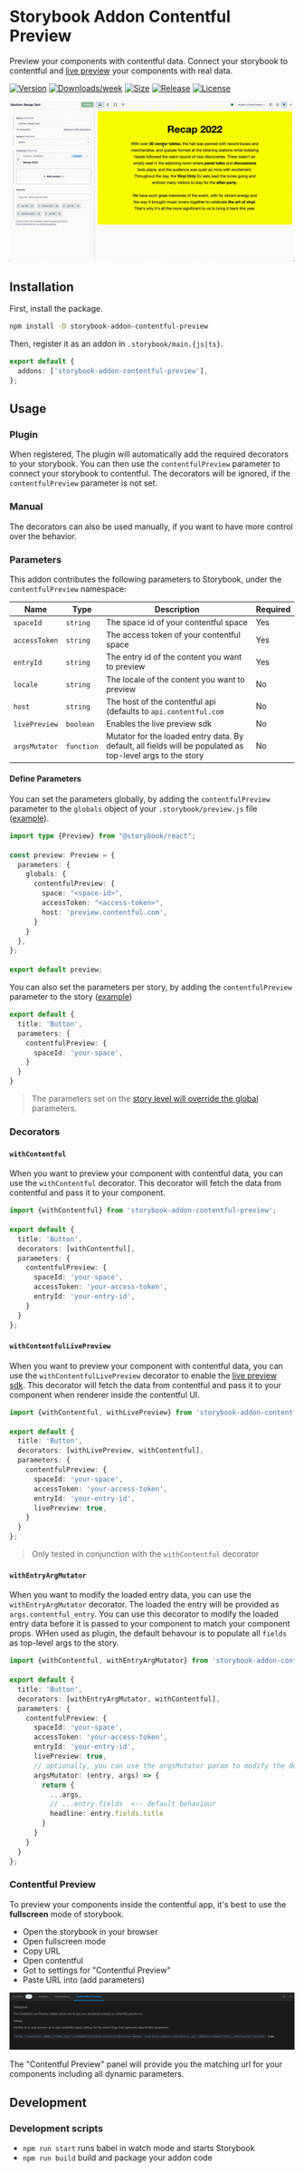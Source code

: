# Storybook Addon Contentful Preview

Preview your components with contentful data. Connect your storybook to contentful and [live preview](https://www.contentful.com/developers/docs/tutorials/general/live-preview/) your components with real
data.

[![Version](https://img.shields.io/npm/v/storybook-addon-contentful-preview.svg)](https://npmjs.org/package/storybook-addon-contentful-preview)
[![Downloads/week](https://img.shields.io/npm/dw/storybook-addon-contentful-preview.svg)](https://npmjs.org/package/storybook-addon-contentful-preview)
[![Size](https://img.shields.io/bundlephobia/min/storybook-addon-contentful-preview.svg)](https://npmjs.org/package/storybook-addon-contentful-preview)
[![Release](https://github.com/marcolink/storybook-addon-contentful-preview/actions/workflows/release.yml/badge.svg)](https://github.com/marcolink/storybook-addon-contentful-preview/actions/workflows/release.yml)
[![License](https://img.shields.io/npm/l/storybook-addon-contentful-preview.svg)](https://github.com/marcoxlink/storybook-addon-contentful-preview/blob/main/package.json)

![screen-recording.gif](images%2Fscreen-recording.gif)

## Installation

First, install the package.

```bash
npm install -D storybook-addon-contentful-preview
```

Then, register it as an addon in `.storybook/main.{js|ts}`.

```ts
export default {
  addons: ['storybook-addon-contentful-preview'],
};
```

## Usage

### Plugin
When registered, The plugin will automatically add the required decorators to your storybook.
You can then use the `contentfulPreview` parameter to connect your storybook to contentful. The decorators will be
ignored, if the `contentfulPreview` parameter is not set.

### Manual
The decorators can also be used manually, if you want to have more control over the behavior.

### Parameters

This addon contributes the following parameters to Storybook, under the `contentfulPreview` namespace:

| Name          | Type       | Description                                                                                                | Required |
|---------------|------------|------------------------------------------------------------------------------------------------------------|----------|
| `spaceId`     | `string`   | The space id of your contentful space                                                                      | Yes      |
| `accessToken` | `string`   | The access token of your contentful space                                                                  | Yes      |
| `entryId`     | `string`   | The entry id of the content you want to preview                                                            | Yes      |
| `locale`      | `string`   | The locale of the content you want to preview                                                              | No       |
| `host`        | `string`   | The host of the contentful api (defaults to `api.contentful.com`                                           | No       |
| `livePreview` | `boolean`  | Enables the live preview sdk                                                                               | No       |
| `argsMutator` | `function` | Mutator for the loaded entry data. By default, all fields will be populated as top-level args to the story | No       |

#### Define Parameters
You can set the parameters globally, by adding the `contentfulPreview` parameter to the `globals` object of your `.storybook/preview.js` file ([example](./.storybook/preview.ts)). 

```ts
import type {Preview} from "@storybook/react";

const preview: Preview = {
  parameters: {
    globals: {
      contentfulPreview: {
        space: "<space-id>",
        accessToken: "<access-token>",
        host: 'preview.contentful.com',
      }
    }
  },
};

export default preview;
```

You can also set the parameters per story, by adding the `contentfulPreview` parameter to the story ([example](./src/stories/DebugComponent.stories.tsx))

```ts
export default {
  title: 'Button',
  parameters: {
    contentfulPreview: {
      spaceId: 'your-space',
    }
  }
}
```
> The parameters set on the [story level will override the global](https://storybook.js.org/docs/writing-stories/parameters#rules-of-parameter-inheritance) parameters.


### Decorators

#### `withContentful`

When you want to preview your component with contentful data, you can use the `withContentful` decorator. This decorator
will fetch the data from contentful and pass it to your component.

```ts
import {withContentful} from 'storybook-addon-contentful-preview';

export default {
  title: 'Button',
  decorators: [withContentful],
  parameters: {
    contentfulPreview: {
      spaceId: 'your-space',
      accessToken: 'your-access-token',
      entryId: 'your-entry-id',
    }
  }
};
```

#### `withContentfulLivePreview`
When you want to preview your component with contentful data, you can use the `withContentfulLivePreview` decorator to enable the [live preview sdk](https://github.com/contentful/live-preview/). This decorator will fetch the data from contentful and pass it to your component when renderer inside the contentful UI.

```ts
import {withContentful, withLivePreview} from 'storybook-addon-contentful-preview';

export default {
  title: 'Button',
  decorators: [withLivePreview, withContentful],
  parameters: {
    contentfulPreview: {
      spaceId: 'your-space',
      accessToken: 'your-access-token',
      entryId: 'your-entry-id',
      livePreview: true,
    }
  }
};
```
> Only tested in conjunction with the `withContentful` decorator


#### `withEntryArgMutator`
  
When you want to modify the loaded entry data, you can use the `withEntryArgMutator` decorator. 
The loaded the entry will be provided as `args.contentful_entry`. 
You can use this decorator to modify the loaded entry data before it is passed to your component to match your component props.
WHen used as plugin, the default behavour is to populate all `fields` as top-level args to the story.

```ts
import {withContentful, withEntryArgMutator} from 'storybook-addon-contentful-preview';

export default {
  title: 'Button',
  decorators: [withEntryArgMutator, withContentful],
  parameters: {
    contentfulPreview: {
      spaceId: 'your-space',
      accessToken: 'your-access-token',
      entryId: 'your-entry-id',
      livePreview: true,
      // optionally, you can use the argsMutator param to modify the default behaviour
      argsMutator: (entry, args) => {
        return {
          ...args,
          // ...entry.fields  <-- default behaviour
          headline: entry.fields.title
        }
      }
    }
  }
};
```

### Contentful Preview
To preview your components inside the contentful app, it's best to use the **fullscreen** mode of storybook. 

- Open the storybook in your browser
- Open fullscreen mode
- Copy URL
- Open contentful
- Got to settings for "Contentful Preview"
- Paste URL into (add parameters)


![contentful-preview-panel.png](images%2Fcontentful-preview-panel.png)

The "Contentful Preview" panel will provide you the matching url for your components including all dynamic parameters.

## Development

### Development scripts

- `npm run start` runs babel in watch mode and starts Storybook
- `npm run build` build and package your addon code

[//]: # ()
[//]: # (## Release Management)

[//]: # ()
[//]: # (### Setup)

[//]: # ()
[//]: # (This project is configured to use [auto]&#40;https://github.com/intuit/auto&#41; for release management. It generates a)

[//]: # (changelog and pushes it to both GitHub and npm. Therefore, you need to configure access to both:)

[//]: # ()
[//]: # (- [`NPM_TOKEN`]&#40;https://docs.npmjs.com/creating-and-viewing-access-tokens#creating-access-tokens&#41; Create a token with)

[//]: # (  both _Read and Publish_ permissions.)

[//]: # (- [`GH_TOKEN`]&#40;https://github.com/settings/tokens&#41; Create a token with the `repo` scope.)

[//]: # ()
[//]: # (Then open your `package.json` and edit the following fields:)

[//]: # ()
[//]: # (- `name`)

[//]: # (- `author`)

[//]: # (- `repository`)

[//]: # ()
[//]: # (#### Local)

[//]: # ()
[//]: # (To use `auto` locally create a `.env` file at the root of your project and add your tokens to it:)

[//]: # ()
[//]: # (```bash)

[//]: # (GH_TOKEN=<value you just got from GitHub>)

[//]: # (NPM_TOKEN=<value you just got from npm>)

[//]: # (```)

[//]: # ()
[//]: # (Lastly, **create labels on GitHub**. You’ll use these labels in the future when making changes to the package.)

[//]: # ()
[//]: # (```bash)

[//]: # (npx auto create-labels)

[//]: # (```)

[//]: # ()
[//]: # (If you check on GitHub, you’ll now see a set of labels that `auto` would like you to use. Use these to tag future pull)

[//]: # (requests.)

[//]: # ()
[//]: # (#### GitHub Actions)

[//]: # ()
[//]: # (This template comes with GitHub actions already set up to publish your addon anytime someone pushes to your repository.)

[//]: # ()
[//]: # (Go to `Settings > Secrets`, click `New repository secret`, and add your `NPM_TOKEN`.)

[//]: # ()
[//]: # (### Creating a release)

[//]: # ()
[//]: # (To create a release locally you can run the following command, otherwise the GitHub action will make the release for)

[//]: # (you.)

[//]: # ()
[//]: # (```sh)

[//]: # (npm run release)

[//]: # (```)

[//]: # ()
[//]: # (That will:)

[//]: # ()
[//]: # (- Build and package the addon code)

[//]: # (- Bump the version)

[//]: # (- Push a release to GitHub and npm)

[//]: # (- Push a changelog to GitHub)
